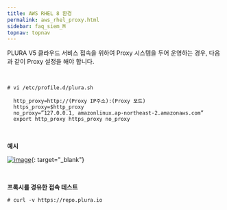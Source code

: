 ```yaml
---
title: AWS RHEL 8 환경
permalink: aws_rhel_proxy.html
sidebar: faq_siem_M
topnav: topnav
---
```


PLURA V5 클라우드 서비스 접속을 위하여 Proxy 시스템을 두어 운영하는 경우,
다음과 같이 Proxy 설정을 해야 합니다.

<br />

`# vi /etc/profile.d/plura.sh`

      http_proxy=http://(Proxy IP주소):(Proxy 포트)
      https_proxy=$http_proxy
      no_proxy=”127.0.0.1, amazonlinux.ap-northeast-2.amazonaws.com”
      export http_proxy https_proxy no_proxy

<br />

**예시**

 [![image](/docs/images/Additianal/aws/1.png)](/docs/images/Additianal/aws/1.png){: target="_blank"}

 <br />

**프록시를 경유한 접속 테스트**

`# curl -v https://repo.plura.io`
